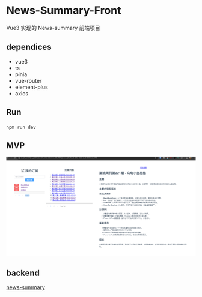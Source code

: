 # News-Summary-Front

Vue3 实现的 News-summary 前端项目

## dependices

- vue3
- ts
- pinia
- vue-router
- element-plus
- axios

## Run

`npm run dev`

## MVP

![News-Summary-Front-MVP](./public/MVP.png)

## backend

[news-summary](https://github.com/wsgggws/news-summary)
